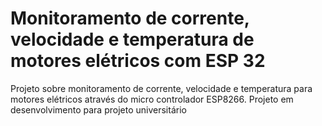 # Monitoramento de corrente, velocidade e temperatura de motores elétricos com ESP 32
Projeto sobre monitoramento de corrente, velocidade e temperatura para motores elétricos através do micro controlador ESP8266.
Projeto em desenvolvimento para projeto universitário
